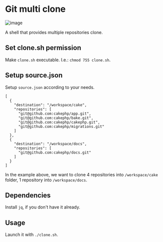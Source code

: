 # Git multi clone

![image](https://img.shields.io/badge/Shell-B238AC?style=for-the-badge&logo=favella&logoColor=white)

A shell that provides multiple repositories clone.

## Set clone.sh permission

Make `clone.sh` executable. I.e.: `chmod 755 clone.sh`.

## Setup source.json

Setup `source.json` according to your needs.

```
[
  {
    "destination": "/workspace/cake",
    "repositories": [
      "git@github.com:cakephp/app.git",
      "git@github.com:cakephp/bake.git",
      "git@github.com:cakephp/cakephp.git",
      "git@github.com:cakephp/migrations.git"
    ]
  },
  {
    "destination": "/workspace/docs",
    "repositories": [
      "git@github.com:cakephp/docs.git"
    ]
  }
]
```

In the example above, we want to clone 4 repositories into `/workspace/cake` folder, 1 repository into `/workspace/docs`.

## Dependencies

Install `jq`, if you don't have it already.

## Usage

Launch it with `./clone.sh`.
